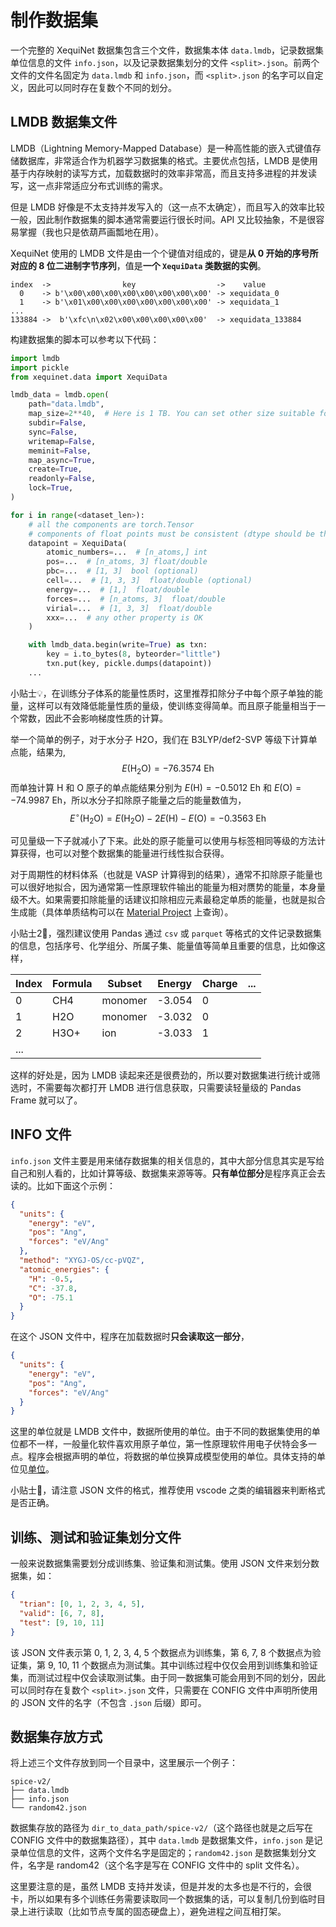 # 制作数据集
一个完整的 XequiNet 数据集包含三个文件，数据集本体 `data.lmdb`，记录数据集单位信息的文件 `info.json`，以及记录数据集划分的文件 `<split>.json`。前两个文件的文件名固定为 `data.lmdb` 和 `info.json`，而 `<split>.json` 的名字可以自定义，因此可以同时存在复数个不同的划分。

## LMDB 数据集文件
LMDB（Lightning Memory-Mapped Database）是一种高性能的嵌入式键值存储数据库，非常适合作为机器学习数据集的格式。主要优点包括，LMDB 是使用基于内存映射的读写方式，加载数据时的效率非常高，而且支持多进程的并发读写，这一点非常适应分布式训练的需求。

但是 LMDB 好像是不太支持并发写入的（这一点不太确定），而且写入的效率比较一般，因此制作数据集的脚本通常需要运行很长时间。API 又比较抽象，不是很容易掌握（我也只是依葫芦画瓢地在用）。

XequiNet 使用的 LMDB 文件是由一个个键值对组成的，键是**从 0 开始的序号所对应的 8 位二进制字节序列**，值是**一个 `XequiData` 类数据的实例**。

```
index  ->                key                  ->    value
  0    -> b'\x00\x00\x00\x00\x00\x00\x00\x00' -> xequidata_0
  1    -> b'\x01\x00\x00\x00\x00\x00\x00\x00' -> xequidata_1
...
133884 ->  b'\xfc\n\x02\x00\x00\x00\x00\x00'  -> xequidata_133884
```

构建数据集的脚本可以参考以下代码：
```python
import lmdb
import pickle
from xequinet.data import XequiData

lmdb_data = lmdb.open(
    path="data.lmdb",
    map_size=2**40,  # Here is 1 TB. You can set other size suitable for your dataset
    subdir=False,
    sync=False,
    writemap=False,
    meminit=False,
    map_async=True,
    create=True,
    readonly=False,
    lock=True,
)

for i in range(<dataset_len>):
    # all the components are torch.Tensor
    # components of float points must be consistent (dtype should be the same)
    datapoint = XequiData(
        atomic_numbers=...  # [n_atoms,] int
        pos=...  # [n_atoms, 3] float/double
        pbc=...  # [1, 3]  bool (optional)
        cell=...  # [1, 3, 3]  float/double (optional)
        energy=...  # [1,]  float/double
        forces=...  # [n_atoms, 3]  float/double
        virial=...  # [1, 3, 3]  float/double
        xxx=...  # any other property is OK
    )

    with lmdb_data.begin(write=True) as txn:
        key = i.to_bytes(8, byteorder="little")
        txn.put(key, pickle.dumps(datapoint))
    ...
```

小贴士💡，在训练分子体系的能量性质时，这里推荐扣除分子中每个原子单独的能量，这样可以有效降低能量性质的量级，使训练变得简单。而且原子能量相当于一个常数，因此不会影响梯度性质的计算。

举一个简单的例子，对于水分子 H2O，我们在 B3LYP/def2-SVP 等级下计算单点能，结果为,
$$
    E(\text{H}_2\text{O}) =  -76.3574 \text{ Eh}
$$
而单独计算 H 和 O 原子的单点能结果分别为 $E(\text{H}) = -0.5012 \text{ Eh}$ 和 $E(\text{O}) = -74.9987 \text{ Eh}$，所以水分子扣除原子能量之后的能量数值为，
$$
    E^\circ (\text{H}_2\text{O}) = E(\text{H}_2\text{O}) - 2E(\text{H}) - E(\text{O}) = -0.3563 \text{ Eh}
$$

可见量级一下子就减小了下来。此处的原子能量可以使用与标签相同等级的方法计算获得，也可以对整个数据集的能量进行线性拟合获得。

对于周期性的材料体系（也就是 VASP 计算得到的结果），通常不扣除原子能量也可以很好地拟合，因为通常第一性原理软件输出的能量为相对赝势的能量，本身量级不大。如果需要扣除能量的话建议扣除相应元素最稳定单质的能量，也就是拟合生成能（具体单质结构可以在 [Material Project](https://legacy.materialsproject.org/) 上查询）。

小贴士2🙂，强烈建议使用 Pandas 通过 `csv` 或 `parquet` 等格式的文件记录数据集的信息，包括序号、化学组分、所属子集、能量值等简单且重要的信息，比如像这样，

| Index | Formula | Subset | Energy | Charge | ... |
| - | - | - | - | - | - |
| 0 | CH4 | monomer | -3.054 | 0 | |
| 1 | H2O | monomer | -3.032 | 0 | |
| 2 | H3O+ | ion | -3.033 | 1 | |
| ... | | | | |

这样的好处是，因为 LMDB 读起来还是很费劲的，所以要对数据集进行统计或筛选时，不需要每次都打开 LMDB 进行信息获取，只需要读轻量级的 Pandas Frame 就可以了。

## INFO 文件
`info.json` 文件主要是用来储存数据集的相关信息的，其中大部分信息其实是写给自己和别人看的，比如计算等级、数据集来源等等。**只有单位部分**是程序真正会去读的。比如下面这个示例：

```json
{
  "units": {
    "energy": "eV",
    "pos": "Ang",
    "forces": "eV/Ang"
  },
  "method": "XYGJ-OS/cc-pVQZ",
  "atomic_energies": {
    "H": -0.5,
    "C": -37.8,
    "O": -75.1
  }
}
```

在这个 JSON 文件中，程序在加载数据时**只会读取这一部分**，

```json
{
  "units": {
    "energy": "eV",
    "pos": "Ang",
    "forces": "eV/Ang"
  }
}
```
这里的单位就是 LMDB 文件中，数据所使用的单位。由于不同的数据集使用的单位都不一样，一般量化软件喜欢用原子单位，第一性原理软件用电子伏特会多一点。程序会根据声明的单位，将数据的单位换算成模型使用的单位。具体支持的单位见[单位](../usage/unit.md)。

小贴士👀，请注意 JSON 文件的格式，推荐使用 vscode 之类的编辑器来判断格式是否正确。

## 训练、测试和验证集划分文件
一般来说数据集需要划分成训练集、验证集和测试集。使用 JSON 文件来划分数据集，如：

```json
{
  "trian": [0, 1, 2, 3, 4, 5],
  "valid": [6, 7, 8],
  "test": [9, 10, 11]
}
```

该 JSON 文件表示第 0, 1, 2, 3, 4, 5 个数据点为训练集，第 6, 7, 8 个数据点为验证集，第 9, 10, 11 个数据点为测试集。其中训练过程中仅仅会用到训练集和验证集，而测试过程中仅会读取测试集。由于同一数据集可能会用到不同的划分，因此可以同时存在复数个 `<split>.json` 文件，只需要在 CONFIG 文件中声明所使用的 JSON 文件的名字（不包含 `.json` 后缀）即可。

## 数据集存放方式
将上述三个文件存放到同一个目录中，这里展示一个例子：

```shell
spice-v2/
├── data.lmdb
├── info.json
└── random42.json
```

数据集存放的路径为 `dir_to_data_path/spice-v2/`（这个路径也就是之后写在 CONFIG 文件中的数据集路径），其中 `data.lmdb` 是数据集文件，`info.json` 是记录单位信息的文件，这两个文件名字是固定的；`random42.json` 是数据集划分文件，名字是 random42（这个名字是写在 CONFIG 文件中的 split 文件名）。

这里要注意的是，虽然 LMDB 支持并发读，但是并发的太多也是不行的，会很卡，所以如果有多个训练任务需要读取同一个数据集的话，可以复制几份到临时目录上进行读取（比如节点专属的固态硬盘上），避免进程之间互相打架。

